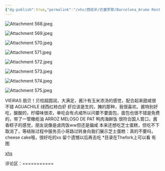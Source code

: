 ```yaml
---
{"dg-publish":true,"permalink":"/xhs/西班牙/巴塞罗那/Barcelona_Arume Restaurant/","tags":["rednote","巴塞罗那"],"updated":"2025-04-18T20:22:38.508+08:00"}
---
```



![Attachment 568.jpeg](/img/user/xhs/%E8%A5%BF%E7%8F%AD%E7%89%99/%E5%B7%B4%E5%A1%9E%E7%BD%97%E9%82%A3/Photo-Barcelona/Attachment%20568.jpeg)


![Attachment 569.jpeg](/img/user/xhs/%E8%A5%BF%E7%8F%AD%E7%89%99/%E5%B7%B4%E5%A1%9E%E7%BD%97%E9%82%A3/Photo-Barcelona/Attachment%20569.jpeg)


![Attachment 570.jpeg](/img/user/xhs/%E8%A5%BF%E7%8F%AD%E7%89%99/%E5%B7%B4%E5%A1%9E%E7%BD%97%E9%82%A3/Photo-Barcelona/Attachment%20570.jpeg)


![Attachment 571.jpeg](/img/user/xhs/%E8%A5%BF%E7%8F%AD%E7%89%99/%E5%B7%B4%E5%A1%9E%E7%BD%97%E9%82%A3/Photo-Barcelona/Attachment%20571.jpeg)


![Attachment 572.jpeg](/img/user/xhs/%E8%A5%BF%E7%8F%AD%E7%89%99/%E5%B7%B4%E5%A1%9E%E7%BD%97%E9%82%A3/Photo-Barcelona/Attachment%20572.jpeg)


![Attachment 573.jpeg](/img/user/xhs/%E8%A5%BF%E7%8F%AD%E7%89%99/%E5%B7%B4%E5%A1%9E%E7%BD%97%E9%82%A3/Photo-Barcelona/Attachment%20573.jpeg)


![Attachment 574.jpeg](/img/user/xhs/%E8%A5%BF%E7%8F%AD%E7%89%99/%E5%B7%B4%E5%A1%9E%E7%BD%97%E9%82%A3/Photo-Barcelona/Attachment%20574.jpeg)


![Attachment 575.jpeg](/img/user/xhs/%E8%A5%BF%E7%8F%AD%E7%89%99/%E5%B7%B4%E5%A1%9E%E7%BD%97%E9%82%A3/Photo-Barcelona/Attachment%20575.jpeg)



VIEIRAS 扇贝！贝柱超圆润，大满足，酱汁有玉米浓汤的感觉，配合起来甜咸很不错
AGUACHILE 绿西红柿白虾 虾应该是生的，腌的那种，我很喜欢。酱特别好吃，酸酸的，柠檬味很浓，单吃会有点咸所以问要不要面包，面包也很不错是免费的，带了一管橄榄油
ARROZ MELOSO DE PAT 鸭肉海鲜饭 很符合国人胃口，酱香粽子的感觉，朋友说像是卤肉饭ww但还是偏咸
本来还想吃芝士蛋糕，但吃不下取消了，等结账过程中服务员小哥路过转身向我们展示芝士蛋糕：真的不要吗，cheese cake哦，很好吃的xs 留个遗憾以后再去吃
*目录在Thefork上可以看 有图

[xhs](https://www.xiaohongshu.com/explore/64a8380c000000002f025dd8?xsec_token=ABPlpWW_Sbjmy5k7ImJYC_z4qeUiOScxeousa06f0D1Ds=&xsec_source=pc_user)

评论区：===========

